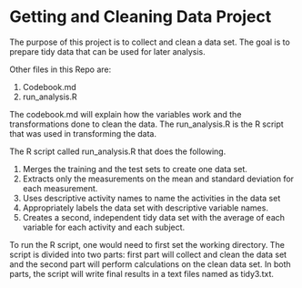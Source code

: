 # Getting and Cleaning Data Project

The purpose of this project is to collect and clean a data set. The goal is to prepare tidy data that can be used for later analysis.

Other files in this Repo are:

1. Codebook.md
2. run_analysis.R

The codebook.md will explain how the variables work and the transformations done to clean the data. The run_analysis.R is the R script that was used in transforming the data.

The R script called run_analysis.R that does the following. 

1. Merges the training and the test sets to create one data set.
2. Extracts only the measurements on the mean and standard deviation for each measurement. 
3. Uses descriptive activity names to name the activities in the data set
4. Appropriately labels the data set with descriptive variable names. 
5. Creates a second, independent tidy data set with the average of each variable for each activity and each subject. 

To run the R script, one would need to first set the working directory. The script is divided into two parts: first part will collect and clean the data set and the second part will perform calculations on the clean data set. In both parts, the script will write final results in a text files named as tidy3.txt.
